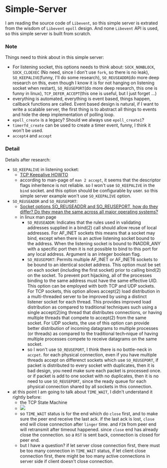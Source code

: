 # Simple-Server
I am reading the source code of `Libevent`, so this simple server is extrated from the wisdom of `Libevent` `epoll` design. And none `Libevent` API is used, so this simple server is built from scratch.

### Note
Things need to think about in this simple server:
 - For listening socket, this options needs to think about: `SOCK_NONBLOCK`, `SOCK_CLOEXEC` (No need, since I don't use `fork`, so there is no leak), `SO_KEEPALIVE`(funny, I'll do some research), `SO_REUSEADDR`(do more deep research on this, even though I know it is for not hanging on listening socket when restart), `SO_REUSEPORT`(do more deep research, this one is funny in linux), `TCP_DEFER_ACCEPT`(this one is useful, but I just forget ...)
 - everything is automated, everything is event based, things happen, callback functions are called. Event based design is natural, if I want to write a scalable server, the first thing is to abstract all things to events and hide the deep implementation of polling loop.
 - `epoll_create` is a legacy? Should we always use `epoll_create1`?
 - `timerfd_create` can be used to create a timer event, funny, I think it won't be used.
 - `accept4` and `accept`

### Detail
Details after research:
 - `SO_KEEPALIVE` in listening socket: 
   + [TCP Keepalive HOWTO](http://tldp.org/HOWTO/html_single/TCP-Keepalive-HOWTO/)
   + according to man-page of `man 2 accept`, it seems that the descriptor flags inheritence is not reliable. so I won't use `SO_KEEPALIVE` in the `bind` socket. and this option should be configurable by user. so this simple server example won't use `SO_KEEPALIVE` option.
 - `SO_REUSEADDR` and `SO_REUSEPORT`:
   + [Socket options SO_REUSEADDR and SO_REUSEPORT, how do they differ? Do they mean the same across all major operating systems?](http://stackoverflow.com/questions/14388706/socket-options-so-reuseaddr-and-so-reuseport-how-do-they-differ-do-they-mean-t)
   + in linux man page
     - `SO_REUSEADDR`: Indicates that the rules used in validating addresses supplied in a bind(2) call should allow reuse of local addresses. For AF_INET sockets this means that a socket may bind, except when there is an active listening socket bound to the address.   When the listening socket is bound to INADDR_ANY with a specific port then it is not possible to bind to this port for any local address.  Argument is an integer boolean flag. 
     - `SO_REUSEPORT`:  Permits multiple AF_INET or AF_INET6 sockets to be bound to an identical socket address. This option must be set on each socket (including the first socket) prior to  calling bind(2) on the socket. To prevent port hijacking, all of the processes binding to the same address must have the same effective UID. This option can be employed with both TCP and UDP sockets. For TCP sockets, this option allows accept(2) load distribution in a multi-threaded server to be improved by using a distinct listener socket for each  thread.  This provides improved load distribution as compared to traditional techniques such using a single accept(2)ing thread that distributes connections, or having multiple threads that compete to accept(2) from the same socket. For UDP sockets, the use of this option can provide better distribution of incoming datagrams to multiple processes (or threads) as compared to the  traditional  tech‐nique of having multiple processes compete to receive datagrams on the same socket.
     - so I won't use `SO_REUSEPORT`, I think there is no bottle-neck in `accpet`. for each physical connection, even if you have multiple threads accept on differenct sockets which use `SO_REUSEPORT`, if packet is distributed to every socket with duplicates, then it is bad design, you need make sure each packet is processed once. or if packet is add to one socket with no duplicates, then it is no need to use `SO_REUSEPORT`, since the ready queue for each physical connection shared by all sockets in this connection. 
 - at this point I am going to talk about `TIME_WAIT`, I didn't understand it rightly before:
   + the TCP State Machine
   + <img src="http://tcpipguide.com/free/diagrams/tcpfsm.png" />
   + so `TIME_WAIT` status is for the end which do `close` first, and to make sure the peer end receive the last ack. if the last ack is lost, `close` end will close connection after `linger` time. and `FIN` from peer end will retransmit after timeout happened. since `close` end has already close the connection. so a `RST` is sent back, connection is closed for peer end.
   + but I have a question? if let server close connection first, there must be too many connection in `TIME_WAIT` status, if let client close connection first, there might be too many active connections in server side if client doesn't close connection.
   
   
   
